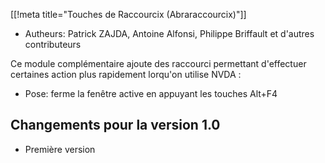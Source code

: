 [[!meta title="Touches de Raccourcix (Abraraccourcix)"]]

* Autheurs: Patrick ZAJDA, Antoine Alfonsi, Philippe Briffault et d'autres contributeurs

Ce module complémentaire ajoute des raccourci permettant d'effectuer certaines action plus rapidement lorqu'on utilise NVDA :

* Pose: ferme la fenêtre active en appuyant les touches Alt+F4

## Changements pour la version 1.0 ##

* Première version

